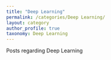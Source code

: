 ```yaml
---
title: "Deep Learning"
permalink: /categories/Deep Learning/
layout: category
author_profile: true
taxonomy: Deep Learning
---
```


Posts regarding Deep Learning